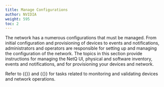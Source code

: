 ```yaml
---
title: Manage Configurations
author: NVIDIA
weight: 595
toc: 2
---
```

The network has a numerous configurations that must be managed. From initial configuration and provisioning of devices to events and notifications, administrators and operators are responsible for setting up and managing the configuration of the network. The topics in this section provide instructions for managing the NetQ UI, physical and software inventory, events and notifications, and for provisioning your devices and network.

Refer to {{<link title="Monitor Operations">}} and {{<link title="Validate Operations">}} for tasks related to monitoring and validating devices and network operations.
